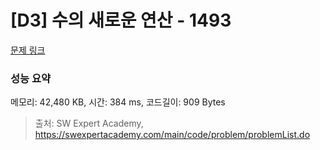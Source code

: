 # [D3] 수의 새로운 연산 - 1493 

[문제 링크](https://swexpertacademy.com/main/code/problem/problemDetail.do?contestProbId=AV2b-QGqADMBBASw) 

### 성능 요약

메모리: 42,480 KB, 시간: 384 ms, 코드길이: 909 Bytes



> 출처: SW Expert Academy, https://swexpertacademy.com/main/code/problem/problemList.do